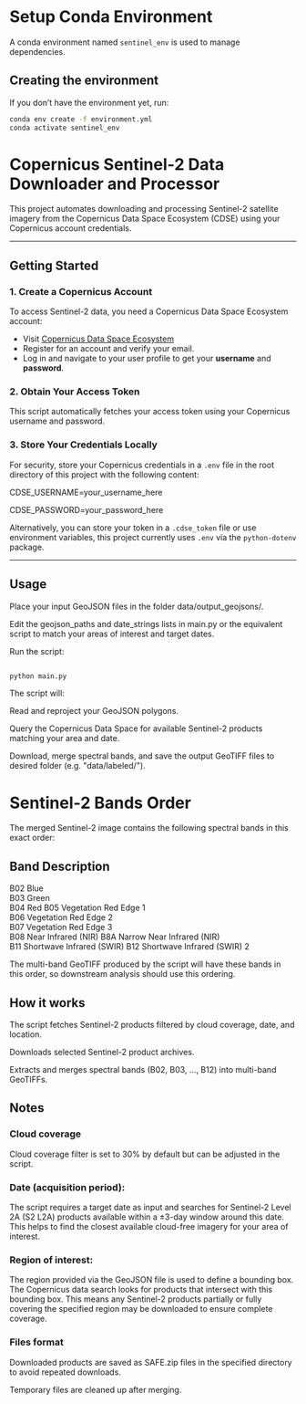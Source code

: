 # Setup Conda Environment

A conda environment named `sentinel_env` is used to manage dependencies.

## Creating the environment

If you don’t have the environment yet, run:

```bash
conda env create -f environment.yml
conda activate sentinel_env
```

# Copernicus Sentinel-2 Data Downloader and Processor

This project automates downloading and processing Sentinel-2 satellite imagery from the Copernicus Data Space Ecosystem (CDSE) using your Copernicus account credentials.

---

## Getting Started

### 1. Create a Copernicus Account

To access Sentinel-2 data, you need a Copernicus Data Space Ecosystem account:

- Visit [Copernicus Data Space Ecosystem](https://dataspace.copernicus.eu/)
- Register for an account and verify your email.
- Log in and navigate to your user profile to get your **username** and **password**.

### 2. Obtain Your Access Token

This script automatically fetches your access token using your Copernicus username and password.

### 3. Store Your Credentials Locally

For security, store your Copernicus credentials in a `.env` file in the root directory of this project with the following content:

CDSE_USERNAME=your_username_here

CDSE_PASSWORD=your_password_here

Alternatively, you can store your token in a `.cdse_token` file or use environment variables, this project currently uses `.env` via the `python-dotenv` package.

---

## Usage

Place your input GeoJSON files in the folder data/output_geojsons/.

Edit the geojson_paths and date_strings lists in main.py or the equivalent script to match your areas of interest and target dates.

Run the script:

```bash

python main.py
```

The script will:

Read and reproject your GeoJSON polygons.

Query the Copernicus Data Space for available Sentinel-2 products matching your area and date.

Download, merge spectral bands, and save the output GeoTIFF files to desired folder (e.g. "data/labeled/").

# Sentinel-2 Bands Order
The merged Sentinel-2 image contains the following spectral bands in this exact order:

## Band	Description	
B02	Blue	
B03	Green	
B04	Red	
B05	Vegetation Red Edge 1	
B06	Vegetation Red Edge 2	
B07	Vegetation Red Edge 3	
B08	Near Infrared (NIR)	
B8A	Narrow Near Infrared (NIR)	
B11	Shortwave Infrared (SWIR) 
B12	Shortwave Infrared (SWIR) 2	

The multi-band GeoTIFF produced by the script will have these bands in this order, so downstream analysis should use this ordering.

## How it works
The script fetches Sentinel-2 products filtered by cloud coverage, date, and location.

Downloads selected Sentinel-2 product archives.

Extracts and merges spectral bands (B02, B03, ..., B12) into multi-band GeoTIFFs.


## Notes

### Cloud coverage
Cloud coverage filter is set to 30% by default but can be adjusted in the script.

### Date (acquisition period):
The script requires a target date as input and searches for Sentinel-2 Level 2A (S2 L2A) products available within a ±3-day window around this date. This helps to find the closest available cloud-free imagery for your area of interest.

### Region of interest:
The region provided via the GeoJSON file is used to define a bounding box. The Copernicus data search looks for products that intersect with this bounding box. This means any Sentinel-2 products partially or fully covering the specified region may be downloaded to ensure complete coverage.

### Files format
Downloaded products are saved as SAFE.zip files in the specified directory to avoid repeated downloads.

Temporary files are cleaned up after merging.
